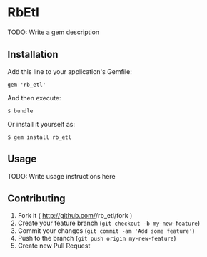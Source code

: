 # RbEtl

TODO: Write a gem description

## Installation

Add this line to your application's Gemfile:

    gem 'rb_etl'

And then execute:

    $ bundle

Or install it yourself as:

    $ gem install rb_etl

## Usage

TODO: Write usage instructions here

## Contributing

1. Fork it ( http://github.com/<my-github-username>/rb_etl/fork )
2. Create your feature branch (`git checkout -b my-new-feature`)
3. Commit your changes (`git commit -am 'Add some feature'`)
4. Push to the branch (`git push origin my-new-feature`)
5. Create new Pull Request

